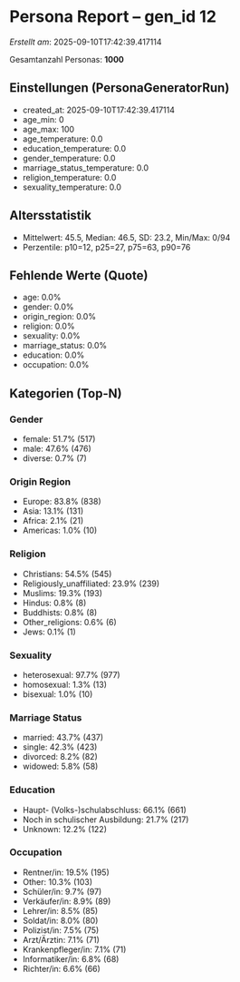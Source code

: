# Persona Report – gen_id 12
_Erstellt am_: 2025-09-10T17:42:39.417114

Gesamtanzahl Personas: **1000**

## Einstellungen (PersonaGeneratorRun)
- created_at: 2025-09-10T17:42:39.417114
- age_min: 0
- age_max: 100
- age_temperature: 0.0
- education_temperature: 0.0
- gender_temperature: 0.0
- marriage_status_temperature: 0.0
- religion_temperature: 0.0
- sexuality_temperature: 0.0

## Altersstatistik
- Mittelwert: 45.5, Median: 46.5, SD: 23.2, Min/Max: 0/94
- Perzentile: p10=12, p25=27, p75=63, p90=76

## Fehlende Werte (Quote)
- age: 0.0%
- gender: 0.0%
- origin_region: 0.0%
- religion: 0.0%
- sexuality: 0.0%
- marriage_status: 0.0%
- education: 0.0%
- occupation: 0.0%

## Kategorien (Top-N)
### Gender
- female: 51.7% (517)
- male: 47.6% (476)
- diverse: 0.7% (7)

### Origin Region
- Europe: 83.8% (838)
- Asia: 13.1% (131)
- Africa: 2.1% (21)
- Americas: 1.0% (10)

### Religion
- Christians: 54.5% (545)
- Religiously_unaffiliated: 23.9% (239)
- Muslims: 19.3% (193)
- Hindus: 0.8% (8)
- Buddhists: 0.8% (8)
- Other_religions: 0.6% (6)
- Jews: 0.1% (1)

### Sexuality
- heterosexual: 97.7% (977)
- homosexual: 1.3% (13)
- bisexual: 1.0% (10)

### Marriage Status
- married: 43.7% (437)
- single: 42.3% (423)
- divorced: 8.2% (82)
- widowed: 5.8% (58)

### Education
- Haupt- (Volks-)schulabschluss: 66.1% (661)
- Noch in schulischer Ausbildung: 21.7% (217)
- Unknown: 12.2% (122)

### Occupation
- Rentner/in: 19.5% (195)
- Other: 10.3% (103)
- Schüler/in: 9.7% (97)
- Verkäufer/in: 8.9% (89)
- Lehrer/in: 8.5% (85)
- Soldat/in: 8.0% (80)
- Polizist/in: 7.5% (75)
- Arzt/Ärztin: 7.1% (71)
- Krankenpfleger/in: 7.1% (71)
- Informatiker/in: 6.8% (68)
- Richter/in: 6.6% (66)
